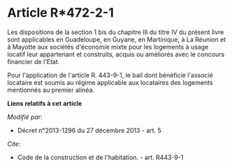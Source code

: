 # Article R*472-2-1

Les dispositions de la section 1 bis du chapitre III du titre IV du présent livre sont applicables en Guadeloupe, en Guyane,
en Martinique, à La Réunion et à Mayotte aux sociétés d'économie mixte pour les logements à usage locatif leur appartenant et
construits, acquis ou améliorés avec le concours financier de l'Etat. 

Pour l'application de l'article R. 443-9-1, le bail dont bénéficie l'associé locataire est soumis au régime applicable aux
locataires des logements mentionnés au premier alinéa.

**Liens relatifs à cet article**

_Modifié par_:

  - Décret n°2013-1296 du 27 décembre 2013 - art. 5

_Cite_:

  - Code de la construction et de l'habitation. - art. R443-9-1
